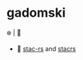 # gadomski

:snowflake: | :runner:


- 👷 [stac-rs](https://github.com/gadomski/stac-rs) and [stacrs](https://github.com/gadomski/stacrs)
